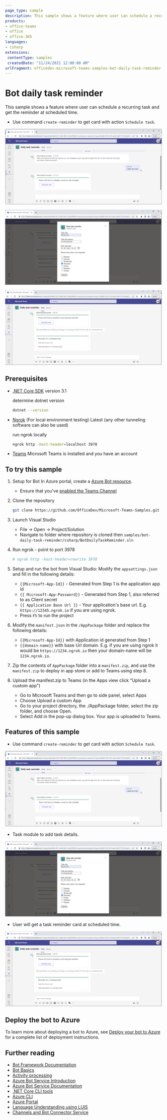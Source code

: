 ```yaml
---
page_type: sample
description: This sample shows a feature where user can schedule a recurring task and get the reminder at scheduled time.
products:
- office-teams
- office
- office-365
languages:
- csharp
extensions:
 contentType: samples
 createdDate: "11/24/2021 12:00:00 AM"
urlFragment: officedev-microsoft-teams-samples-bot-daily-task-reminder-csharp
---
```


# Bot daily task reminder

This sample shows a feature where user can schedule a recurring task and get the reminder at scheduled time.

- Use command `create-reminder` to get card with action `Schedule task`.

![Schedule task ](BotDailyTaskReminder/Images/ScheduleTaskCard.png)

![Task Details](BotDailyTaskReminder/Images/ScheduleTask.png)

![Task reminder](BotDailyTaskReminder/Images/TaskReminder.png)

## Prerequisites

- [.NET Core SDK](https://dotnet.microsoft.com/download) version 3.1

  determine dotnet version
  ```bash
  dotnet --version
  ```
- [Ngrok](https://ngrok.com/download) (For local environment testing) Latest (any other tunneling software can also be used)
  
  run ngrok locally
  ```bash
  ngrok http -host-header=localhost 3978
  ```
- [Teams](https://teams.microsoft.com) Microsoft Teams is installed and you have an account

## To try this sample

1) Setup for Bot
   In Azure portal, create a [Azure Bot resource](https://docs.microsoft.com/en-us/azure/bot-service/bot-builder-authentication?view=azure-bot-service-4.0&tabs=csharp%2Caadv2).

   - Ensure that you've [enabled the Teams Channel](https://docs.microsoft.com/en-us/azure/bot-service/channel-connect-teams?view=azure-bot-service-4.0)
   
2) Clone the repository
   ```bash
   git clone https://github.com/OfficeDev/Microsoft-Teams-Samples.git
   ```
   
3) Launch Visual Studio
   - File -> Open -> Project/Solution
   - Navigate to folder where repository is cloned then `samples/bot-daily-task-reminder/csharp/BotDailyTaskReminder.sln`
    
4) Run ngrok - point to port 3978

    ```bash
    # ngrok http -host-header=rewrite 3978
    ```
 
5) Setup and run the bot from Visual Studio: 
   Modify the `appsettings.json` and fill in the following details:
   - `{{Microsoft-App-Id}}` - Generated from Step 1 is the application app id
   - `{{ Microsoft-App-Password}}` - Generated from Step 1, also referred to as Client secret
   - `{{ Application Base Url }}` - Your application's base url. E.g. `https://12345.ngrok.io` if you are using ngrok.
   - Press `F5` to run the project
	 
6) Modify the `manifest.json` in the `/AppPackage` folder and replace the following details:
   - `{{Microsoft-App-Id}}` with Application id generated from Step 1
   - `{{domain-name}}` with base Url domain. E.g. if you are using ngrok it would be `https://1234.ngrok.io` then your domain-name will be `1234.ngrok.io`.

7) Zip the contents of `AppPackage` folder into a `manifest.zip`, and use the `manifest.zip` to deploy in app store or add to Teams using step 8.

8) Upload the manifest.zip to Teams (in the Apps view click "Upload a custom app")
   - Go to Microsoft Teams and then go to side panel, select Apps
   - Choose Upload a custom App
   - Go to your project directory, the ./AppPackage folder, select the zip folder, and choose Open.
   - Select Add in the pop-up dialog box. Your app is uploaded to Teams.

## Features of this sample

- Use command `create-reminder` to get card with action `Schedule task`. 

![Schedule task ](BotDailyTaskReminder/Images/ScheduleTaskCard.png)

- Task module to add task details. 

![Task Details ](BotDailyTaskReminder/Images/ScheduleTask.png)

- User will get a task reminder card at scheduled time.

![Task reminder](BotDailyTaskReminder/Images/TaskReminder.png)


## Deploy the bot to Azure

To learn more about deploying a bot to Azure, see [Deploy your bot to Azure](https://aka.ms/azuredeployment) for a complete list of deployment instructions.

## Further reading

- [Bot Framework Documentation](https://docs.botframework.com)
- [Bot Basics](https://docs.microsoft.com/azure/bot-service/bot-builder-basics?view=azure-bot-service-4.0)
- [Activity processing](https://docs.microsoft.com/en-us/azure/bot-service/bot-builder-concept-activity-processing?view=azure-bot-service-4.0)
- [Azure Bot Service Introduction](https://docs.microsoft.com/azure/bot-service/bot-service-overview-introduction?view=azure-bot-service-4.0)
- [Azure Bot Service Documentation](https://docs.microsoft.com/azure/bot-service/?view=azure-bot-service-4.0)
- [.NET Core CLI tools](https://docs.microsoft.com/en-us/dotnet/core/tools/?tabs=netcore2x)
- [Azure CLI](https://docs.microsoft.com/cli/azure/?view=azure-cli-latest)
- [Azure Portal](https://portal.azure.com)
- [Language Understanding using LUIS](https://docs.microsoft.com/en-us/azure/cognitive-services/luis/)
- [Channels and Bot Connector Service](https://docs.microsoft.com/en-us/azure/bot-service/bot-concepts?view=azure-bot-service-4.0)
